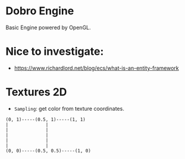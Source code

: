 # Dobro Engine
Basic Engine powered by OpenGL.

# Nice to investigate:

- https://www.richardlord.net/blog/ecs/what-is-an-entity-framework

# Textures 2D
- `Sampling`: get color from texture coordinates.
```
(0, 1)-----(0.5, 1)-----(1, 1)
|			   |							
|			   |
|			   |
|			   |
|			   |
(0, 0)-----(0.5, 0.5)-----(1, 0)
```
